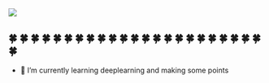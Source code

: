 <img src="https://capsule-render.vercel.app/api?type=waving&color=auto&height=200&section=header&text=Vangsil2%Github&fontSize=90" />

## :four_leaf_clover: :four_leaf_clover: :four_leaf_clover: :four_leaf_clover: :four_leaf_clover: :four_leaf_clover: :four_leaf_clover: :four_leaf_clover: :four_leaf_clover: :four_leaf_clover: :four_leaf_clover: :four_leaf_clover: :four_leaf_clover: :four_leaf_clover: :four_leaf_clover: :four_leaf_clover: :four_leaf_clover: :four_leaf_clover: :four_leaf_clover: :four_leaf_clover: :four_leaf_clover: :four_leaf_clover: :four_leaf_clover: :four_leaf_clover:

- 🌱 I’m currently learning deeplearning and making some points
<!--
**VangsillEE/VangsillEE** is a ✨ _special_ ✨ repository because its `README.md` (this file) appears on your GitHub profile.

Here are some ideas to get you started:

- 🔭 I’m currently working on ...
- 🌱 I’m currently learning ...
- 👯 I’m looking to collaborate on ...
- 🤔 I’m looking for help with ...
- 💬 Ask me about ...
- 📫 How to reach me: ...
- 😄 Pronouns: ...
- ⚡ Fun fact: ...
-->
